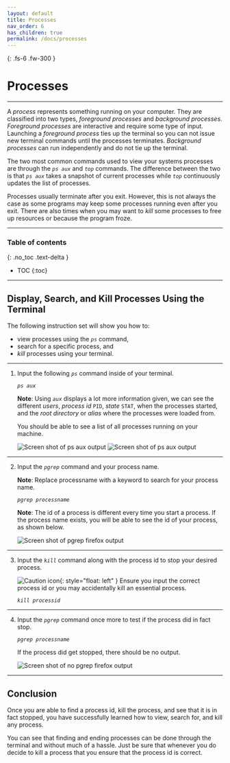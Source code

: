 ```yaml
---
layout: default
title: Processes
nav_order: 6
has_children: true
permalink: /docs/processes
---
```


{: .fs-6 .fw-300 }

# Processes

---

A _process_ represents something running on your computer. They are classified into two types, _foreground processes_ and _background processes_. _Foreground processes_ are interactive and require some type of input. Launching a _foreground process_ ties up the terminal so you can not issue new terminal commands until the processes terminates. _Background processes_ can run independently and do not tie up the terminal.

The two most common commands used to view your systems processes are through the *`ps aux`* and *`top`* commands. The difference between the two is that *`ps aux`* takes a snapshot of current processes while *`top`* continuously updates the list of processes.

Processes usually terminate after you exit. However, this is not always the case as some programs may keep some processes running even after you exit. There are also times when you may want to _kill_ some processes to free up resources or because the program froze.

---

### Table of contents
{: .no_toc .text-delta }
* TOC
{:toc}

---

## Display, Search, and Kill Processes Using the Terminal

The following instruction set will show you how to:
* view processes using the *`ps`* command,
* search for a specific process, and
* _kill_ processes using your terminal.

---

1. Input the following *`ps`* command inside of your terminal.

    *`ps aux`*

    **Note**: Using *`aux`* displays a lot more information given, we can see the different _users_, _process id_ `PID`, _state_ `STAT`, when the processes started, and the _root directory_ or _alias_ where the processes were loaded from.

    You should be able to see a list of all processes running on your machine.

    ![Screen shot of ps aux output](https://github.com/dl90/linux-basics/blob/gh-pages/docs/images/processes/ps_aux_1.png?raw=true "ps aux output")
    ![Screen shot of ps aux output](https://github.com/dl90/linux-basics/blob/gh-pages/docs/images/processes/ps_aux_2.png?raw=true "ps aux output")

---

2. Input the *`pgrep`* command and your process name.

    **Note**: Replace processname with a keyword to search for your process name.

    *`pgrep processname`*

    **Note**: The id of a process is different every time you start a process. If the process name exists, you will be able to see the id of your process, as shown below.

    ![Screen shot of pgrep firefox output](https://github.com/dl90/linux-basics/blob/gh-pages/docs/images/processes/pgrep-firefox.png?raw=true "pgrep firefox output")

---

3. Input the *`kill`* command along with the process id to stop your desired process.

    ![Caution icon](https://github.com/dl90/linux-basics/blob/gh-pages/docs/images/icons/caution.png?raw=true "Caution"){: style="float: left" } Ensure you input the correct process id or you may accidentally kill an essential process.

    *`kill processid`*

---

4. Input the *`pgrep`* command once more to test if the process did in fact stop.

    *`pgrep processname`*

    If the process did get stopped, there should be no output.

    ![Screen shot of no pgrep firefox output](https://github.com/dl90/linux-basics/blob/gh-pages/docs/images/processes/pgrep-firefox-killed.png?raw=true "no pgrep firefox output")

---

## Conclusion

Once you are able to find a process id, kill the process, and see that it is in fact stopped, you have successfully learned how to view, search for, and kill any process.

You can see that finding and ending processes can be done through the terminal and without much of a hassle. Just be sure that whenever you do decide to kill a process that you ensure that the process id is correct.
